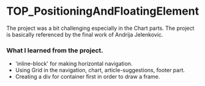 # TOP_PositioningAndFloatingElement

The project was a bit challenging especially in the Chart parts. The project is basically referenced by the final work of Andrija Jelenkovic.  


### What I learned from the project.
- 'inline-block' for making horizontal navigation. 
- Using Grid in the navigation, chart, article-suggestions, footer part. 
- Creating a div for container first in order to draw a frame. 
